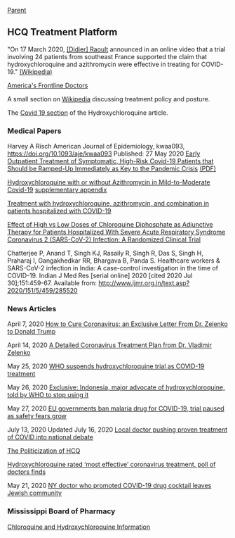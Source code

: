 [Parent](#pages/blog/cv19/index)

## HCQ Treatment Platform

"On 17 March 2020, 
[[Didier] Raoult](https://en.wikipedia.org/wiki/Didier_Raoult) 
announced in an online video that a trial involving 24 patients from southeast 
France supported the claim that hydroxychloroquine and azithromycin were 
effective in treating for COVID-19." [(Wikipedia)](https://en.wikipedia.org/wiki/Didier_Raoult#COVID-19)

[America's Frontline Doctors](#pages/blog/cv19/frontline)

A small section on
[Wikipedia](https://en.wikipedia.org/wiki/COVID-19_drug_development#Chloroquine_and_hydroxychloroquine)
discussing treatment policy and posture.

The [Covid 19 section](https://en.wikipedia.org/wiki/Hydroxychloroquine#COVID-19) of the Hydroxychloroquine article.

### Medical Papers


Harvey A Risch
American Journal of Epidemiology, kwaa093, https://doi.org/10.1093/aje/kwaa093
Published: 27 May 2020
[Early Outpatient Treatment of Symptomatic, High-Risk Covid-19 Patients that Should be Ramped-Up Immediately as Key to the Pandemic Crisis](https://academic.oup.com/aje/article/doi/10.1093/aje/kwaa093/5847586) [(PDF)](https://academic.oup.com/aje/article-pdf/doi/10.1093/aje/kwaa093/33381404/kwaa093.pdf)



[Hydroxychloroquine with or without Azithromycin in Mild-to-Moderate Covid-19](https://www.nejm.org/doi/full/10.1056/NEJMoa2019014) [supplementary appendix](nejmoa2019014_appendix.pdf)


[Treatment with hydroxychloroquine, azithromycin, and combination in patients hospitalized with COVID-19](https://www.ncbi.nlm.nih.gov/pmc/articles/PMC7330574/)

[Effect of High vs Low Doses of Chloroquine Diphosphate as Adjunctive Therapy for Patients Hospitalized With Severe Acute Respiratory Syndrome Coronavirus 2 (SARS-CoV-2) Infection: A Randomized Clinical Trial](https://jamanetwork.com/journals/jamanetworkopen/fullarticle/2765499)

Chatterjee P, Anand T, Singh KJ, Rasaily R, Singh R, Das S, Singh H, 
Praharaj I, Gangakhedkar RR, Bhargava B, Panda S. Healthcare workers & 
SARS-CoV-2 infection in India: A case-control investigation in the time of 
COVID-19. Indian J Med Res [serial online] 
2020 [cited 2020 Jul 30];151:459-67. 
Available from: http://www.ijmr.org.in/text.asp?2020/151/5/459/285520

### News Articles

April 7, 2020
[How to Cure Coronavirus: an Exclusive Letter From Dr. Zelenko to Donald Trump](https://internetprotocol.co/hype-news/2020/04/07/how-to-cure-coronavirus-an-exclusive-letter-to-donald-trump/)

April 14, 2020
[A Detailed Coronavirus Treatment Plan from Dr. Vladimir Zelenko](https://internetprotocol.co/hype-news/2020/04/14/a-detailed-coronavirus-treatment-plan-from-dr-zelenko/)

May 25, 2020
[WHO suspends hydroxychloroquine trial as COVID-19 treatment](https://medicalxpress.com/news/2020-05-trial-hydroxychloroquine-covid-treatment.html)

May 26, 2020
[Exclusive: Indonesia, major advocate of hydroxychloroquine, told by WHO to stop using it](https://www.reuters.com/article/us-health-coronavirus-indonesia-chloroqu/exclusive-indonesia-major-advocate-of-hydroxychloroquine-told-by-who-to-stop-using-it-idUSKBN23227L)

May 27, 2020
[EU governments ban malaria drug for COVID-19, trial paused as safety fears grow](https://www.reuters.com/article/health-coronavirus-hydroxychloroquine-fr/eu-governments-ban-malaria-drug-for-covid-19-trial-paused-as-safety-fears-grow-idUSKBN2340A6)

July 13, 2020 Updated July 16, 2020
[Local doctor pushing proven treatment of COVID into national debate](https://www.thedesertreview.com/opinion/letters_to_editor/local-doctor-pushing-proven-treatment-of-covid-into-national-debate/article_ca59497a-c539-11ea-8943-4f707d6ebc1a.html)


[The Politicization of HCQ](https://thegoldopinion.com/blog-1/f/the-politicization-of-hcq)


[Hydroxychloroquine rated ‘most effective’ coronavirus treatment, poll of doctors finds](https://nypost.com/2020/04/02/hydroxychloroquine-most-effective-coronavirus-treatment-poll/)

May 21, 2020
[NY doctor who promoted COVID-19 drug cocktail leaves Jewish community](https://nypost.com/2020/05/21/doctor-who-promoted-covid-cocktail-leaves-jewish-community/)



### Mississippi Board of Pharmacy

[Chloroquine and Hydroxychloroquine Information](https://www.mbp.ms.gov/Pages/Chloroquine-and-Hydroxychloroquine-Information.aspx)
